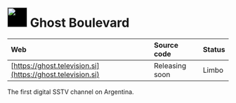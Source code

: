# <img style="background:black" width="45px" src="https://ghost.television.si/favicon.png"> Ghost Boulevard

|Web|Source code|Status|
|:-|:-|:-|
|[https://ghost.television.si](https://ghost.television.si)|Releasing soon|Limbo|

The first digital SSTV channel on Argentina.
